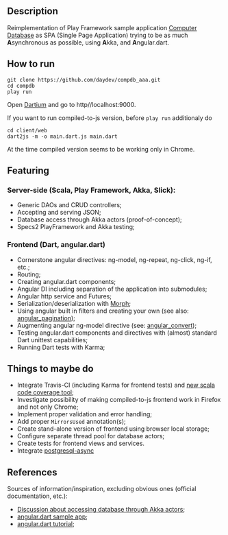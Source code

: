 ## Description

Reimplementation of Play Framework sample application [Computer Database](https://github.com/playframework/playframework/tree/master/samples/scala/computer-database)
as SPA (Single Page Application) trying to be as much **A**synchronous as possible, using **A**kka, and **A**ngular.dart.

## How to run

```shell
git clone https://github.com/daydev/compdb_aaa.git
cd compdb
play run
```
Open [Dartium](https://www.dartlang.org/tools/dartium/) and go to http//localhost:9000.

If you want to run compiled-to-js version, before `play run` additionaly do
```
cd client/web
dart2js -m -o main.dart.js main.dart
```
At the time compiled version seems to be working only in Chrome.

## Featuring

### Server-side (Scala, Play Framework, Akka, Slick):

- Generic DAOs and CRUD controllers;
- Accepting and serving JSON;
- Database access through Akka actors (proof-of-concept);
- Specs2 PlayFramework and Akka testing;

### Frontend (Dart, angular.dart)

- Cornerstone angular directives: ng-model, ng-repeat, ng-click, ng-if, etc.;
- Routing;
- Creating angular.dart components;
- Angular DI including separation of the application into submodules;
- Angular http service and Futures;
- Serialization/deserialization with [Morph](https://github.com/Dreckr/Morph);
- Using angular built in filters and creating your own (see also: [angular_pagination](https://github.com/daydev/angular_pagination));
- Augmenting angular ng-model directive (see: [angular_convert](https://github.com/daydev/angular_convert.git));
- Testing angular.dart components and directives with (almost) standard Dart unittest capabilities;
- Running Dart tests with Karma;

## Things to maybe do

- Integrate Travis-CI (including Karma for frontend tests)
and [new scala code coverage tool](https://github.com/scoverage/scalac-scoverage-plugin);
- Investigate possibility of making compiled-to-js frontend work in Firefox and not only Chrome;
- Implement proper validation and error handling;
- Add proper `MirrorsUsed` annotation(s);
- Create stand-alone version of frontend using browser local storage;
- Configure separate thread pool for database actors;
- Create tests for frontend views and services.
- Integrate [postgresql-async](https://github.com/mauricio/postgresql-async)

## References

Sources of information/inspiration, excluding obvious ones (official documentation, etc.):

- [Discussion about accessing database through Akka actors](https://groups.google.com/d/msg/akka-user/_t1ER27Df78/agxSpdtg2IsJ);
- [angular.dart sample app](https://github.com/vsavkin/angulardart-sample-app);
- [angular.dart tutorial](https://github.com/angular/angular.dart.tutorial);
